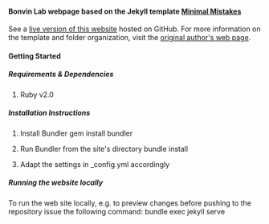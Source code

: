 #### Bonvin Lab webpage based on the Jekyll template [Minimal Mistakes](http://mmistakes.github.io/minimal-mistakes)

See a [live version of this website](http://haddocking.github.io/) hosted on GitHub.
For more information on the template and folder organization, visit the [original author's
web page](http://mmistakes.github.io/minimal-mistakes/theme-setup/).

#### Getting Started

##### Requirements & Dependencies

1. Ruby v2.0

##### Installation Instructions

1. Install Bundler
    gem install bundler

2. Run Bundler from the site's directory
    bundle install

3. Adapt the settings in _config.yml accordingly

##### Running the website locally

To run the web site locally, e.g. to preview changes before pushing to the repository
issue the following command:
    bundle exec jekyll serve

